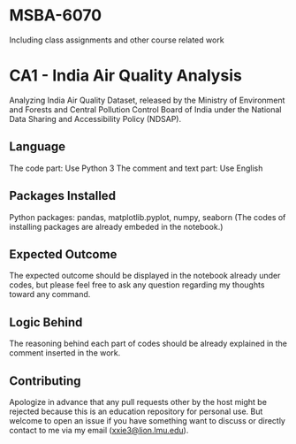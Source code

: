 # MSBA-6070
 Including class assignments and other course related work
 
# CA1 - India Air Quality Analysis

Analyzing India Air Quality Dataset, released by the Ministry of Environment and Forests and Central Pollution Control Board of India under the National Data Sharing and Accessibility Policy (NDSAP).

## Language 

The code part: Use Python 3 
The comment and text part: Use English 

## Packages Installed 
Python packages: 
pandas, matplotlib.pyplot, numpy, seaborn
(The codes of installing packages are already embeded in the notebook.)

## Expected Outcome
The expected outcome should be displayed in the notebook already under codes, but please feel free to ask any question regarding my thoughts toward any command. 

## Logic Behind
The reasoning behind each part of codes should be already explained in the comment inserted in the work. 

## Contributing
Apologize in advance that any pull requests other by the host might be rejected because this is an education repository for personal use. 
But welcome to open an issue if you have something want to discuss or directly contact to me via my email (xxie3@lion.lmu.edu).
